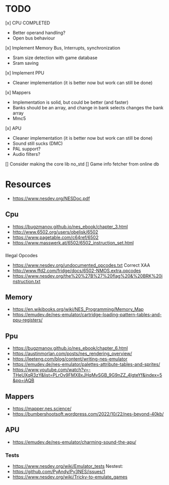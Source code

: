 # TODO
[x] CPU COMPLETED
- Better operand handling?
- Open bus behaviour

[x] Implement Memory Bus, Interrupts, synchronization
- Sram size detection with game database
- Sram saving

[x] Implement PPU
- Cleaner implementation (it is better now but work can still be done)

[x] Mappers
- Implementation is solid, but could be better (and faster)
- Banks should be an array, and change in bank selects changes the bank array
- Mmc5

[x] APU
- Cleaner implementation (it is better now but work can still be done)
- Sound still sucks (DMC)
- PAL support?
- Audio filters?

[] Consider making the core lib no_std
[] Game info fetcher from online db

# Resources
- https://www.nesdev.org/NESDoc.pdf

## Cpu
- https://bugzmanov.github.io/nes_ebook/chapter_3.html
- http://www.6502.org/users/obelisk/6502
- https://www.pagetable.com/c64ref/6502
- https://www.masswerk.at/6502/6502_instruction_set.html
###
Illegal Opcodes
- https://www.nesdev.org/undocumented_opcodes.txt
Correct XAA
- http://www.ffd2.com/fridge/docs/6502-NMOS.extra.opcodes
- https://www.nesdev.org/the%20%27B%27%20flag%20&%20BRK%20instruction.txt

## Memory
- https://en.wikibooks.org/wiki/NES_Programming/Memory_Map
- https://emudev.de/nes-emulator/cartridge-loading-pattern-tables-and-ppu-registers/

## Ppu
- https://bugzmanov.github.io/nes_ebook/chapter_6.html
- https://austinmorlan.com/posts/nes_rendering_overview/
- https://leeteng.com/blog/content/writing-nes-emulator
- https://emudev.de/nes-emulator/palettes-attribute-tables-and-sprites/
- https://www.youtube.com/watch?v=-THeUXqR3zY&list=PLrOv9FMX8xJHqMvSGB_9G9nZZ_4IgteYf&index=5&pp=iAQB

## Mappers
- https://mapper.nes.science/
- https://bumbershootsoft.wordpress.com/2022/10/22/nes-beyond-40kb/

## APU
- https://emudev.de/nes-emulator/charming-sound-the-apu/

### Tests
- https://www.nesdev.org/wiki/Emulator_tests
Nestest:
- https://github.com/PyAndy/Py3NES/issues/1
- https://www.nesdev.org/wiki/Tricky-to-emulate_games